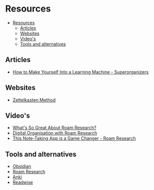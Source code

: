 # Resources

- [Resources](#resources)
  - [Articles](#articles)
  - [Websites](#websites)
  - [Video's](#videos)
  - [Tools and alternatives](#tools-and-alternatives)

## Articles

* [How to Make Yourself Into a Learning Machine - Superorganizers](https://superorganizers.substack.com/p/how-to-build-a-learning-machine
)

## Websites
- [Zettelkasten Method](https://zettelkasten.de/)


## Video's

- [What's So Great About Roam Research?](https://www.youtube.com/watch?v=syKAar8ZD-U)
- [Digital Organisation with Roam Research](https://www.youtube.com/watch?v=bpikCLhpIRY)
- [This Note-Taking App is a Game Changer - Roam Research](https://www.youtube.com/watch?v=vxOffM_tVHI)

## Tools and alternatives
- [Obsidian](https://obsidian.md/)
- [Roam Research](https://roamresearch.com/)
- [Anki](https://apps.ankiweb.net/)
- [Readwise](https://readwise.io/)
